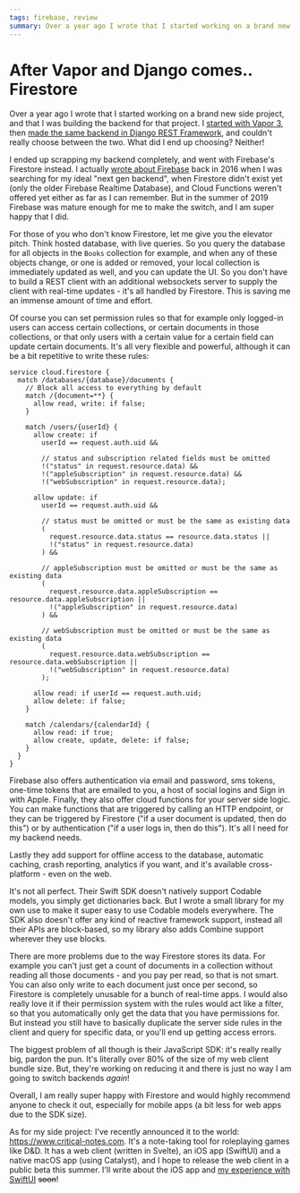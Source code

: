 ```yaml
---
tags: firebase, review
summary: Over a year ago I wrote that I started working on a brand new side project, and that I was building the backend for that project. I started with Vapor 3, then made the same backend in Django REST Framework, and couldn't really choose between the two...
---
```


# After Vapor and Django comes.. Firestore
Over a year ago I wrote that I started working on a brand new side project, and that I was building the backend for that project. I [started with Vapor 3](/articles/2019/vapor/), then [made the same backend in Django REST Framework](/articles/2019/vapor-vs-drf/), and couldn't really choose between the two. What did I end up choosing? Neither!

I ended up scrapping my backend completely, and went with Firebase's Firestore instead. I actually [wrote about Firebase](/articles/2016/next-gen-backend/) back in 2016 when I was searching for my ideal "next gen backend", when Firestore didn't exist yet (only the older Firebase Realtime Database), and Cloud Functions weren't offered yet either as far as I can remember. But in the summer of 2019 Firebase was mature enough for me to make the switch, and I am super happy that I did.

For those of you who don't know Firestore, let me give you the elevator pitch. Think hosted database, with live queries. So you query the database for all objects in the `Books` collection for example, and when any of these objects change, or one is added or removed, your local collection is immediately updated as well, and you can update the UI. So you don't have to build a REST client with an additional websockets server to supply the client with real-time updates - it's all handled by Firestore. This is saving me an immense amount of time and effort.

Of course you can set permission rules so that for example only logged-in users can access certain collections, or certain documents in those collections, or that only users with a certain value for a certain field can update certain documents. It's all very flexible and powerful, although it can be a bit repetitive to write these rules:

```
service cloud.firestore {
  match /databases/{database}/documents {
    // Block all access to everything by default
    match /{document=**} {
      allow read, write: if false;
    }

    match /users/{userId} {
      allow create: if 
        userId == request.auth.uid && 

        // status and subscription related fields must be omitted
        !("status" in request.resource.data) &&
        !("appleSubscription" in request.resource.data) &&
        !("webSubscription" in request.resource.data);

      allow update: if 
        userId == request.auth.uid &&

        // status must be omitted or must be the same as existing data
        (
          request.resource.data.status == resource.data.status ||
          !("status" in request.resource.data)
        ) &&

        // appleSubscription must be omitted or must be the same as existing data
        (
          request.resource.data.appleSubscription == resource.data.appleSubscription ||
          !("appleSubscription" in request.resource.data)
        ) &&

        // webSubscription must be omitted or must be the same as existing data
        (
          request.resource.data.webSubscription == resource.data.webSubscription ||
          !("webSubscription" in request.resource.data)
        );
  
      allow read: if userId == request.auth.uid;
      allow delete: if false;
    }

    match /calendars/{calendarId} {
      allow read: if true;
      allow create, update, delete: if false;
    }
  }
}
```

Firebase also offers authentication via email and password, sms tokens, one-time tokens that are emailed to you, a host of social logins and Sign in with Apple. Finally, they also offer cloud functions for your server side logic. You can make functions that are triggered by calling an HTTP endpoint, or they can be triggered by Firestore ("if a user document is updated, then do this") or by authentication ("if a user logs in, then do this"). It's all I need for my backend needs.

Lastly they add support for offline access to the database, automatic caching, crash reporting, analytics if you want, and it's available cross-platform - even on the web.

It's not all perfect. Their Swift SDK doesn't natively support Codable models, you simply get dictionaries back. But I wrote a small library for my own use to make it super easy to use Codable models everywhere. The SDK also doesn't offer any kind of reactive framework support, instead all their APIs are block-based, so my library also adds Combine support wherever they use blocks.

There are more problems due to the way Firestore stores its data. For example you can't just get a count of documents in a collection without reading all those documents - and you pay per read, so that is not smart. You can also only write to each document just once per second, so Firestore is completely unusable for a bunch of real-time apps. I would also really love it if their permission system with the rules would act like a filter, so that you automatically only get the data that you have permissions for. But instead you still have to basically duplicate the server side rules in the client and query for specific data, or you'll end up getting access errors.

The biggest problem of all though is their JavaScript SDK: it's really really big, pardon the pun. It's literally over 80% of the size of my web client bundle size. But, they're working on reducing it and there is just no way I am going to switch backends *again*!

Overall, I am really super happy with Firestore and would highly recommend anyone to check it out, especially for mobile apps (a bit less for web apps due to the SDK size).

As for my side project: I've recently announced it to the world: https://www.critical-notes.com. It's a note-taking tool for roleplaying games like D&D. It has a web client (written in Svelte), an iOS app (SwiftUI) and a native macOS app (using Catalyst), and I hope to release the web client in a public beta this summer. I'll write about the iOS app and [my experience with SwiftUI](/articles/2020/swiftui-review/) ~~soon~~!
